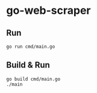 # go-web-scraper
## Run
```shell
go run cmd/main.go
```

## Build & Run
```shell
go build cmd/main.go
./main
```